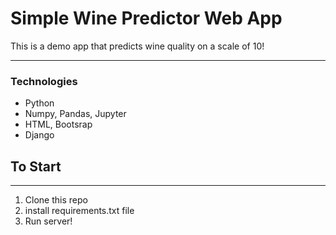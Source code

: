 # Simple Wine Predictor Web App
This is a demo app that predicts wine quality on a scale of 10!

<hr>

### Technologies
* Python
* Numpy, Pandas, Jupyter
* HTML, Bootsrap
* Django

## To Start
<hr>

<ol>
    <li>Clone this repo</li>
    <li>install requirements.txt file</li>
    <li>Run server!</li>

</ol>


